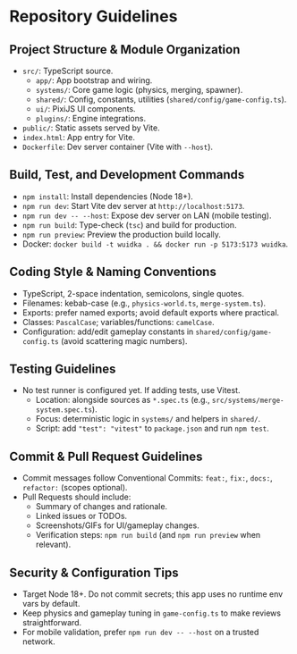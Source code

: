 # Repository Guidelines

## Project Structure & Module Organization
- `src/`: TypeScript source.
  - `app/`: App bootstrap and wiring.
  - `systems/`: Core game logic (physics, merging, spawner).
  - `shared/`: Config, constants, utilities (`shared/config/game-config.ts`).
  - `ui/`: PixiJS UI components.
  - `plugins/`: Engine integrations.
- `public/`: Static assets served by Vite.
- `index.html`: App entry for Vite.
- `Dockerfile`: Dev server container (Vite with `--host`).

## Build, Test, and Development Commands
- `npm install`: Install dependencies (Node 18+).
- `npm run dev`: Start Vite dev server at `http://localhost:5173`.
- `npm run dev -- --host`: Expose dev server on LAN (mobile testing).
- `npm run build`: Type-check (`tsc`) and build for production.
- `npm run preview`: Preview the production build locally.
- Docker: `docker build -t wuidka . && docker run -p 5173:5173 wuidka`.

## Coding Style & Naming Conventions
- TypeScript, 2-space indentation, semicolons, single quotes.
- Filenames: kebab-case (e.g., `physics-world.ts`, `merge-system.ts`).
- Exports: prefer named exports; avoid default exports where practical.
- Classes: `PascalCase`; variables/functions: `camelCase`.
- Configuration: add/edit gameplay constants in `shared/config/game-config.ts` (avoid scattering magic numbers).

## Testing Guidelines
- No test runner is configured yet. If adding tests, use Vitest.
  - Location: alongside sources as `*.spec.ts` (e.g., `src/systems/merge-system.spec.ts`).
  - Focus: deterministic logic in `systems/` and helpers in `shared/`.
  - Script: add `"test": "vitest"` to `package.json` and run `npm test`.

## Commit & Pull Request Guidelines
- Commit messages follow Conventional Commits: `feat:`, `fix:`, `docs:`, `refactor:` (scopes optional).
- Pull Requests should include:
  - Summary of changes and rationale.
  - Linked issues or TODOs.
  - Screenshots/GIFs for UI/gameplay changes.
  - Verification steps: `npm run build` (and `npm run preview` when relevant).

## Security & Configuration Tips
- Target Node 18+. Do not commit secrets; this app uses no runtime env vars by default.
- Keep physics and gameplay tuning in `game-config.ts` to make reviews straightforward.
- For mobile validation, prefer `npm run dev -- --host` on a trusted network.

